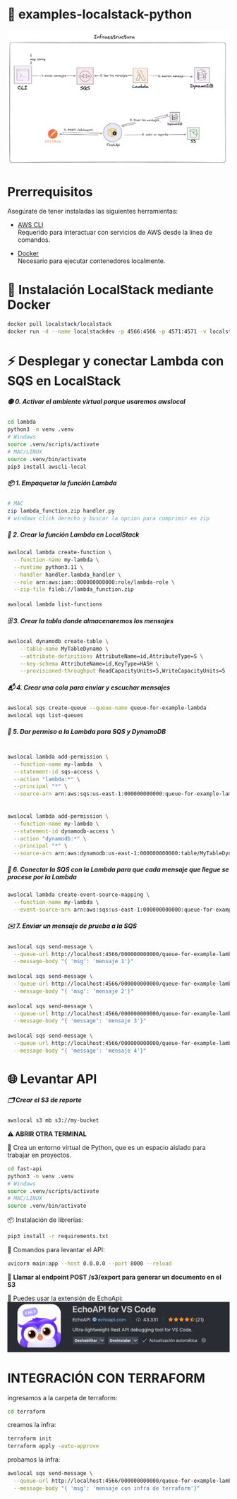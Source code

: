 # 🚀 examples-localstack-python


![1754202473402](docs/1754202473402.png)

# Prerrequisitos

Asegúrate de tener instaladas las siguientes herramientas:

- [AWS CLI](https://docs.aws.amazon.com/cli/latest/userguide/getting-started-install.html)  
  Requerido para interactuar con servicios de AWS desde la línea de comandos.

- [Docker](https://docs.docker.com/engine/install)  
  Necesario para ejecutar contenedores localmente.

# 🐳 Instalación LocalStack mediante Docker

```bash
docker pull localstack/localstack
docker run -d --name localstackdev -p 4566:4566 -p 4571:4571 -v localstack-data:/var/lib/localstack -v /var/run/docker.sock:/var/run/docker.sock  localstack/localstack
```

# ⚡ Desplegar y conectar Lambda con SQS en LocalStack

##### 🟢 0. Activar el ambiente virtual porque usaremos awslocal

```bash
cd lambda
python3 -m venv .venv
# Windows
source .venv/scripts/activate
# MAC/LINUX
source .venv/bin/activate
pip3 install awscli-local
```

##### 📦 1. Empaquetar la función Lambda

```bash
# MAC
zip lambda_function.zip handler.py
# windows click derecho y buscar la opcion para comprimir en zip
```

##### 📝 2. Crear la función Lambda en LocalStack

```bash
awslocal lambda create-function \
  --function-name my-lambda \
  --runtime python3.11 \
  --handler handler.lambda_handler \
  --role arn:aws:iam::000000000000:role/lambda-role \
  --zip-file fileb://lambda_function.zip

awslocal lambda list-functions
```

##### 🗄️ 3. Crear la tabla donde almacenaremos los mensajes

```bash
awslocal dynamodb create-table \
    --table-name MyTableDynamo \
    --attribute-definitions AttributeName=id,AttributeType=S \
    --key-schema AttributeName=id,KeyType=HASH \
    --provisioned-throughput ReadCapacityUnits=5,WriteCapacityUnits=5
```

##### 📬 4. Crear una cola para enviar y escuchar mensajes

```bash
awslocal sqs create-queue --queue-name queue-for-example-lambda
awslocal sqs list-queues

```

##### 🔑 5. Dar permiso a la Lambda para SQS y DynamoDB

```bash

awslocal lambda add-permission \
  --function-name my-lambda  \
  --statement-id sqs-access \
  --action "lambda:*" \
  --principal "*" \
  --source-arn arn:aws:sqs:us-east-1:000000000000:queue-for-example-lambda


awslocal lambda add-permission \
  --function-name my-lambda \
  --statement-id dynamodb-access \
  --action "dynamodb:*" \
  --principal "*" \
  --source-arn arn:aws:dynamodb:us-east-1:000000000000:table/MyTableDynamo
```

##### 🔗 6. Conectar la SQS con la Lambda para que cada mensaje que llegue se procese por la Lambda

```bash
awslocal lambda create-event-source-mapping \
  --function-name my-lambda \
  --event-source-arn arn:aws:sqs:us-east-1:000000000000:queue-for-example-lambda
```

##### ✉️ 7. Enviar un mensaje de prueba a la SQS

```bash
awslocal sqs send-message \
  --queue-url http://localhost:4566/000000000000/queue-for-example-lambda \
  --message-body "{ 'msg': 'mensaje 1'}"

awslocal sqs send-message \
  --queue-url http://localhost:4566/000000000000/queue-for-example-lambda \
  --message-body "{ 'msg': 'mensaje 2'}"

awslocal sqs send-message \
  --queue-url http://localhost:4566/000000000000/queue-for-example-lambda \
  --message-body "{ 'message': 'mensaje 3'}"

awslocal sqs send-message \
  --queue-url http://localhost:4566/000000000000/queue-for-example-lambda \
  --message-body "{ 'message': 'mensaje 4'}"
```

# 🌐 Levantar API

##### 🗂️ Crear el S3 de reporte

```bash
awslocal s3 mb s3://my-bucket
```

⚠️ **ABRIR OTRA TERMINAL**

🐍 Crea un entorno virtual de Python, que es un espacio aislado para trabajar en proyectos.

```bash
cd fast-api
python3 -m venv .venv
# Windows
source .venv/scripts/activate
# MAC/LINUX
source .venv/bin/activate
```

📦 Instalación de librerías:

```bash
pip3 install -r requirements.txt
```

🚦 Comandos para levantar el API:

```bash
uvicorn main:app --host 0.0.0.0 --port 8000 --reload
```


🔔 **Llamar al endpoint POST /s3/export para generar un documento en el S3**

🧩 Puedes usar la extensión de EchoApi:
![1754197421445](docs/1754197421445.png)


# INTEGRACIÓN CON TERRAFORM

ingresamos a la carpeta de terraform:

```bash
cd terraform
```
creamos la infra:
```bash
terraform init
terraform apply -auto-approve
```
probamos la infra:

```bash
awslocal sqs send-message \
  --queue-url http://localhost:4566/000000000000/queue-for-example-lambda \
  --message-body "{ 'msg': 'mensaje con infra de terraform'}"
```
